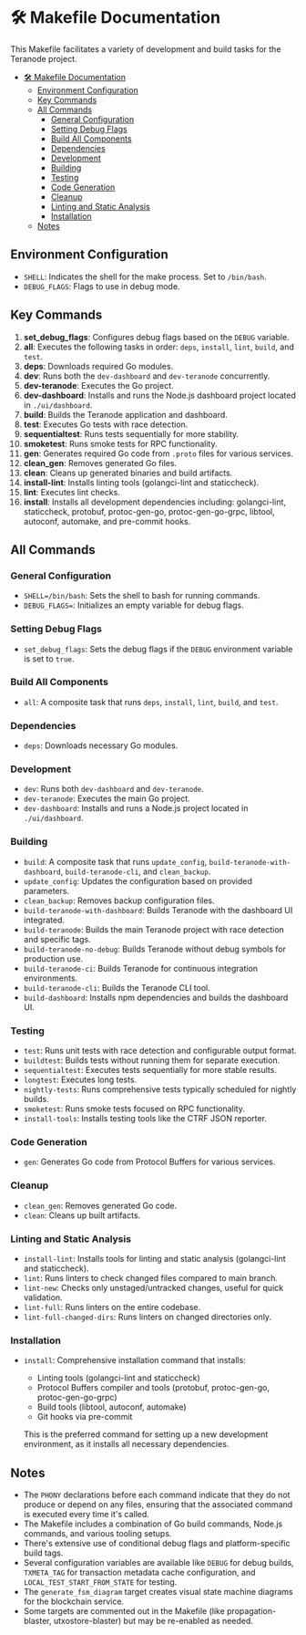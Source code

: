 # 🛠️ Makefile Documentation

This Makefile facilitates a variety of development and build tasks for the Teranode project.

- [🛠️ Makefile Documentation](#-makefile-documentation)
  - [Environment Configuration](#environment-configuration)
  - [Key Commands](#key-commands)
  - [All Commands](#all-commands)
    - [General Configuration](#general-configuration)
    - [Setting Debug Flags](#setting-debug-flags)
    - [Build All Components](#build-all-components)
    - [Dependencies](#dependencies)
    - [Development](#development)
    - [Building](#building)
    - [Testing](#testing)
    - [Code Generation](#code-generation)
    - [Cleanup](#cleanup)
    - [Linting and Static Analysis](#linting-and-static-analysis)
    - [Installation](#installation)
  - [Notes](#notes)

## Environment Configuration

- `SHELL`: Indicates the shell for the make process. Set to `/bin/bash`.
- `DEBUG_FLAGS`: Flags to use in debug mode.

## Key Commands

1. **set_debug_flags**: Configures debug flags based on the `DEBUG` variable.
2. **all**: Executes the following tasks in order: `deps`, `install`, `lint`, `build`, and `test`.
3. **deps**: Downloads required Go modules.
4. **dev**: Runs both the `dev-dashboard` and `dev-teranode` concurrently.
5. **dev-teranode**: Executes the Go project.
6. **dev-dashboard**: Installs and runs the Node.js dashboard project located in `./ui/dashboard`.
7. **build**: Builds the Teranode application and dashboard.
8. **test**: Executes Go tests with race detection.
9. **sequentialtest**: Runs tests sequentially for more stability.
10. **smoketest**: Runs smoke tests for RPC functionality.
11. **gen**: Generates required Go code from `.proto` files for various services.
12. **clean_gen**: Removes generated Go files.
13. **clean**: Cleans up generated binaries and build artifacts.
14. **install-lint**: Installs linting tools (golangci-lint and staticcheck).
15. **lint**: Executes lint checks.
16. **install**: Installs all development dependencies including: golangci-lint, staticcheck, protobuf, protoc-gen-go, protoc-gen-go-grpc, libtool, autoconf, automake, and pre-commit hooks.

## All Commands

### General Configuration

- `SHELL=/bin/bash`: Sets the shell to bash for running commands.
- `DEBUG_FLAGS=`: Initializes an empty variable for debug flags.

### Setting Debug Flags

- `set_debug_flags`: Sets the debug flags if the `DEBUG` environment variable is set to `true`.

### Build All Components

- `all`: A composite task that runs `deps`, `install`, `lint`, `build`, and `test`.

### Dependencies

- `deps`: Downloads necessary Go modules.

### Development

- `dev`: Runs both `dev-dashboard` and `dev-teranode`.
- `dev-teranode`: Executes the main Go project.
- `dev-dashboard`: Installs and runs a Node.js project located in `./ui/dashboard`.

### Building

- `build`: A composite task that runs `update_config`, `build-teranode-with-dashboard`, `build-teranode-cli`, and `clean_backup`.
- `update_config`: Updates the configuration based on provided parameters.
- `clean_backup`: Removes backup configuration files.
- `build-teranode-with-dashboard`: Builds Teranode with the dashboard UI integrated.
- `build-teranode`: Builds the main Teranode project with race detection and specific tags.
- `build-teranode-no-debug`: Builds Teranode without debug symbols for production use.
- `build-teranode-ci`: Builds Teranode for continuous integration environments.
- `build-teranode-cli`: Builds the Teranode CLI tool.
- `build-dashboard`: Installs npm dependencies and builds the dashboard UI.

### Testing

- `test`: Runs unit tests with race detection and configurable output format.
- `buildtest`: Builds tests without running them for separate execution.
- `sequentialtest`: Executes tests sequentially for more stable results.
- `longtest`: Executes long tests.
- `nightly-tests`: Runs comprehensive tests typically scheduled for nightly builds.
- `smoketest`: Runs smoke tests focused on RPC functionality.
- `install-tools`: Installs testing tools like the CTRF JSON reporter.

### Code Generation

- `gen`: Generates Go code from Protocol Buffers for various services.

### Cleanup

- `clean_gen`: Removes generated Go code.
- `clean`: Cleans up built artifacts.

### Linting and Static Analysis

- `install-lint`: Installs tools for linting and static analysis (golangci-lint and staticcheck).
- `lint`: Runs linters to check changed files compared to main branch.
- `lint-new`: Checks only unstaged/untracked changes, useful for quick validation.
- `lint-full`: Runs linters on the entire codebase.
- `lint-full-changed-dirs`: Runs linters on changed directories only.

### Installation

- `install`: Comprehensive installation command that installs:

  - Linting tools (golangci-lint and staticcheck)
  - Protocol Buffers compiler and tools (protobuf, protoc-gen-go, protoc-gen-go-grpc)
  - Build tools (libtool, autoconf, automake)
  - Git hooks via pre-commit

  This is the preferred command for setting up a new development environment, as it installs all necessary dependencies.

## Notes

- The `PHONY` declarations before each command indicate that they do not produce or depend on any files, ensuring that the associated command is executed every time it's called.
- The Makefile includes a combination of Go build commands, Node.js commands, and various tooling setups.
- There's extensive use of conditional debug flags and platform-specific build tags.
- Several configuration variables are available like `DEBUG` for debug builds, `TXMETA_TAG` for transaction metadata cache configuration, and `LOCAL_TEST_START_FROM_STATE` for testing.
- The `generate_fsm_diagram` target creates visual state machine diagrams for the blockchain service.
- Some targets are commented out in the Makefile (like propagation-blaster, utxostore-blaster) but may be re-enabled as needed.
